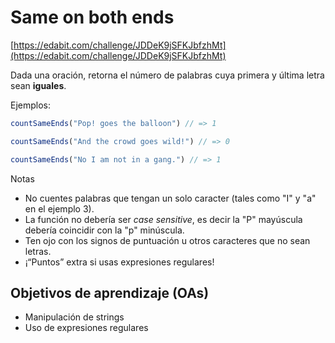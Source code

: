 # Same on both ends

[https://edabit.com/challenge/JDDeK9jSFKJbfzhMt](https://edabit.com/challenge/JDDeK9jSFKJbfzhMt)

Dada una oración, retorna el número de palabras cuya primera y última letra sean
**iguales**.

Ejemplos:

```js
countSameEnds("Pop! goes the balloon") // => 1

countSameEnds("And the crowd goes wild!") // => 0

countSameEnds("No I am not in a gang.") // => 1
```

Notas

- No cuentes palabras que tengan un solo caracter (tales como "I" y "a"
  en el ejemplo 3).
- La función no debería ser _case sensitive_, es decir la "P" mayúscula debería
  coincidir con la "p" minúscula.
- Ten ojo con los signos de puntuación u otros caracteres que no sean letras.
- ¡“Puntos” extra si usas expresiones regulares!

## Objetivos de aprendizaje (OAs)

- Manipulación de strings
- Uso de expresiones regulares
